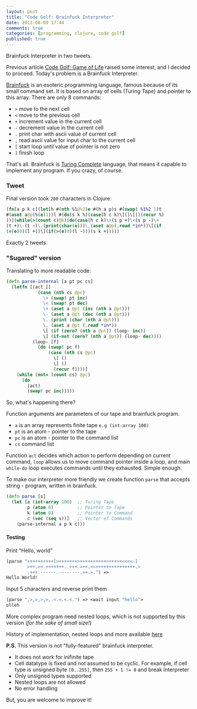 ```yaml
---
layout: post
title: "Code Golf: Brainfuck Interpreter"
date: 2013-08-09 17:44
comments: true
categories: [programming, clojure, code golf]
published: true
---
```


Brainfuck Interpreter in two tweets.

<!-- more -->

Previous article [Code Golf: Game of Life](/blog/code-golf-game-of-life/) raised some interest, and I decided to proceed. Today's problem is a Brainfuck Interpreter.

[Brainfuck](http://en.wikipedia.org/wiki/Brainfuck) is an esoteric programming language, famous because of its small command set. It is based on array of cells (Turing Tape) and pointer to this array. There are only 8 commands: 

* `>` move to the next cell
* `<` move to the previous cell
* `+` increment value in the current cell
* `-` decrement value in the current cell
* `.` print char with ascii value of current cell
* `,` read ascii value for input char to the current cell
* `[` start loop until value of pointer is not zero 
* `]` finish loop

That's all. Brainfuck is [Turing Complete](http://en.wikipedia.org/wiki/Turing_completeness) language, that means it capable to implement any program. If you crazy, of course.

### Tweet

Final version took `280` characters in Clojure:

``` clojure
(fn[a p k c](let[h #(nth %1@%2)e #(h a p)s #(swap! %1%2 1)t
#(aset a@p(%(e)1))l #(do(s k %)(case(h c k)\]()\[()(recur %)
))](while(>(count c)@k)(do(case(h c k)\>(s p +)\<(s p -)\+
(t +)\-(t -)\.(print(char(e)))\,(aset a@p(.read *in*))\[(if
(=(e)0)(l +))\](if(>(e)0)(l -)))(s k +)))))
```

Exactly 2 tweets.

### "Sugared" version

Translating to more readable code:

``` clojure
(defn parse-internal [a pt pc cs]
  (letfn [(act []
            (case (nth cs @pc)
              \> (swap! pt inc)
              \< (swap! pt dec)
              \+ (aset a @pt (inc (nth a @pt))) 
              \- (aset a @pt (dec (nth a @pt)))
              \. (print (char (nth a @pt)))
              \, (aset a @pt (.read *in*))
              \[ (if (zero? (nth a @pt)) (loop- inc))
              \] (if-not (zero? (nth a @pt)) (loop- dec))))
          (loop- [f]
            (do (swap! pc f)
                (case (nth cs @pc)
                  \[ ()
                  \] () 
                  (recur f))))]
    (while (not= (count cs) @pc)
      (do
        (act)
        (swap! pc inc)))))
```

So, what's happening there?

Function arguments are parameters of our tape and brainfuck program.

* `a` is an array represents finite tape `e.g (int-array 100)`
* `pt` is an atom - pointer to the tape
* `pc` is an atom - pointer to the command list
* `cs` command list

Function `act` decides which action to perform depending on current command,
`loop` allows us to move command pointer inside a loop,
and main `while-do` loop executes commands until they exhausted. Simple enough.

To make our interpreter more friendly we create function `parse` that accepts
string - program, written in brainfuck.

``` clojure
(defn parse [s]
  (let [a (int-array 100)  ;; Turing Tape
        p (atom 0)         ;; Pointer to Tape
        k (atom 0)         ;; Pointer to Command
        c (vec (seq s))]   ;; Vector of Commands
    (parse-internal a p k c)))
```

#### Testing

Print "Hello, world"

``` clojure
(parse "++++++++++[>+++++++>++++++++++>+++>+<<<<-]
        >++.>+.+++++++..+++.>++.<<+++++++++++++++.>
        .+++.------.--------.>+.>.") =>
Hello World!
```

Input 5 characters and reverse print them

``` clojure
(parse ",>,>,>,>,.<.<.<.<.") => <wait input "hello">
olleh
```

More complex program need nested loops, which is not supported by
this version (*for the sake of small size!*)

History of implementation, nested loops and more available [here](https://github.com/mishadoff/prog-experiment/blob/master/clojure/brainfuck.clj)

**P.S.** This version is not "fully-featured" brainfuck interpreter.

* It does not work for inifinite tape
* Cell datatype is fixed and not assumed to be cyclic. For example, if cell type is unsigned byte `[0..255]`, then `255 + 1 != 0` and break interpreter
* Only unsigned types supported
* Nested loops are not allowed
* No error handling

But, you are welcome to improve it!
